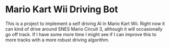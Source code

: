 # Mario Kart Wii Driving Bot

This is a project to implement a self driving AI in Mario Kart Wii. Right now it can kind of drive around SNES Mario Circuit 3, although it will occasionally go off track. If I have some more time I might see if I can improve this to more tracks with a more robust driving algorithm. 

